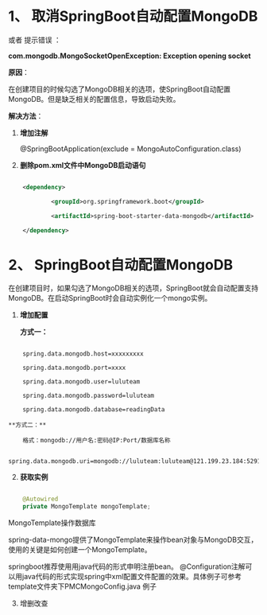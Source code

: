 # 1、 取消SpringBoot自动配置MongoDB

或者 提示错误 ：

**com.mongodb.MongoSocketOpenException: Exception opening socket**

**原因**：

在创建项目的时候勾选了MongoDB相关的选项，使SpringBoot自动配置MongoDB。但是缺乏相关的配置信息，导致启动失败。

**解决方法**：

1. **增加注解**
	
	 @SpringBootApplication(exclude = MongoAutoConfiguration.class)
 
2. **删除pom.xml文件中MongoDB启动语句**

```xml

	<dependency>

            <groupId>org.springframework.boot</groupId>

            <artifactId>spring-boot-starter-data-mongodb</artifactId>

	</dependency>
```


# 2、 SpringBoot自动配置MongoDB

在创建项目时，如果勾选了MongoDB相关的选项，SpringBoot就会自动配置支持MongoDB。在启动SpringBoot时会自动实例化一个mongo实例。

1. **增加配置**

	**方式一：**

```

	spring.data.mongodb.host=xxxxxxxxx
	
	spring.data.mongodb.port=xxxx
	
	spring.data.mongodb.user=luluteam
	
	spring.data.mongodb.password=luluteam
	
	spring.data.mongodb.database=readingData 

```

	**方式二：**

```	
	格式：mongodb://用户名:密码@IP:Port/数据库名称
	
	spring.data.mongodb.uri=mongodb://luluteam:luluteam@121.199.23.184:52914/PMC
```

2. **获取实例**

```java

    @Autowired 
    private MongoTemplate mongoTemplate;

```

MongoTemplate操作数据库

spring-data-mongo提供了MongoTemplate来操作bean对象与MongoDB交互，使用的关键是如何创建一个MongoTemplate。

springboot推荐使用用java代码的形式申明注册bean。 
@Configuration注解可以用java代码的形式实现spring中xml配置文件配置的效果。具体例子可参考 template文件夹下PMCMongoConfig.java 例子

3. 增删改查